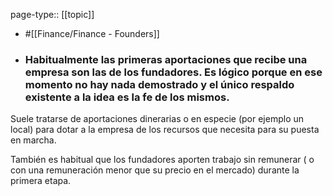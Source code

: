 page-type:: [[topic]]

- #[[Finance/Finance - Founders]]

- ### Habitualmente las primeras aportaciones que recibe una empresa son las de los fundadores. Es lógico porque en ese momento no hay nada demostrado y el único respaldo existente a la idea es la fe de los mismos.

Suele tratarse de aportaciones dinerarias o en especie (por ejemplo un local) para dotar a la empresa de los recursos que necesita para su puesta en marcha.

También es habitual que los fundadores aporten trabajo sin remunerar ( o con una remuneración menor que su precio en el mercado) durante la primera etapa.



